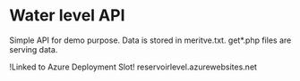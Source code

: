 # Water level API
Simple API for demo purpose.
Data is stored in meritve.txt.
get*.php files are serving data.

!Linked to Azure Deployment Slot!
reservoirlevel.azurewebsites.net

